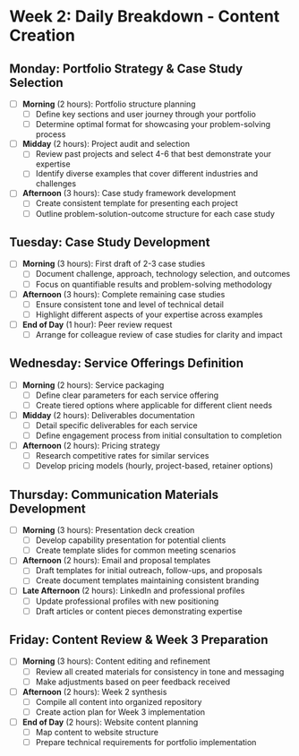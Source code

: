 # Week 2: Daily Breakdown - Content Creation

## Monday: Portfolio Strategy & Case Study Selection
- [ ] **Morning** (2 hours): Portfolio structure planning
    - [ ] Define key sections and user journey through your portfolio
    - [ ] Determine optimal format for showcasing your problem-solving process
- [ ] **Midday** (2 hours): Project audit and selection
    - [ ] Review past projects and select 4-6 that best demonstrate your expertise
    - [ ] Identify diverse examples that cover different industries and challenges
- [ ] **Afternoon** (3 hours): Case study framework development
    - [ ] Create consistent template for presenting each project
    - [ ] Outline problem-solution-outcome structure for each case study

## Tuesday: Case Study Development
- [ ] **Morning** (3 hours): First draft of 2-3 case studies
    - [ ] Document challenge, approach, technology selection, and outcomes
    - [ ] Focus on quantifiable results and problem-solving methodology
- [ ] **Afternoon** (3 hours): Complete remaining case studies
    - [ ] Ensure consistent tone and level of technical detail
    - [ ] Highlight different aspects of your expertise across examples
- [ ] **End of Day** (1 hour): Peer review request
    - [ ] Arrange for colleague review of case studies for clarity and impact

## Wednesday: Service Offerings Definition
- [ ] **Morning** (2 hours): Service packaging
    - [ ] Define clear parameters for each service offering
    - [ ] Create tiered options where applicable for different client needs
- [ ] **Midday** (2 hours): Deliverables documentation
    - [ ] Detail specific deliverables for each service
    - [ ] Define engagement process from initial consultation to completion
- [ ] **Afternoon** (2 hours): Pricing strategy
    - [ ] Research competitive rates for similar services
    - [ ] Develop pricing models (hourly, project-based, retainer options)

## Thursday: Communication Materials Development
- [ ] **Morning** (3 hours): Presentation deck creation
    - [ ] Develop capability presentation for potential clients
    - [ ] Create template slides for common meeting scenarios
- [ ] **Afternoon** (2 hours): Email and proposal templates
    - [ ] Draft templates for initial outreach, follow-ups, and proposals
    - [ ] Create document templates maintaining consistent branding
- [ ] **Late Afternoon** (2 hours): LinkedIn and professional profiles
    - [ ] Update professional profiles with new positioning
    - [ ] Draft articles or content pieces demonstrating expertise

## Friday: Content Review & Week 3 Preparation
- [ ] **Morning** (3 hours): Content editing and refinement
    - [ ] Review all created materials for consistency in tone and messaging
    - [ ] Make adjustments based on peer feedback received
- [ ] **Afternoon** (2 hours): Week 2 synthesis
    - [ ] Compile all content into organized repository
    - [ ] Create action plan for Week 3 implementation
- [ ] **End of Day** (2 hours): Website content planning
    - [ ] Map content to website structure
    - [ ] Prepare technical requirements for portfolio implementation
